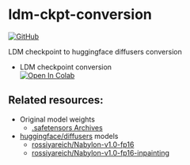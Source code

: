 # ldm-ckpt-conversion

<p>
    <a href="https://github.com/rossiyareich/marching-waifu/blob/main/LICENSE">
        <img alt="GitHub" src="https://img.shields.io/github/license/rossiyareich/ldm-ckpt-conversion">
    </a>
</p>

LDM checkpoint to huggingface diffusers conversion

- LDM checkpoint conversion 
<br>[![Open In Colab](https://colab.research.google.com/assets/colab-badge.svg)](https://colab.research.google.com/github/rossiyareich/ldm-ckpt-conversion/blob/main/notebooks/ldm_checkpoint_to_diffusers.ipynb)

## Related resources:
- Original model weights
    - [.safetensors Archives](https://drive.google.com/file/d/1cVP7jaLowGlW82UEHPJxJrFykkBD8PZi/)
- [huggingface/diffusers](https://github.com/huggingface/diffusers) models
    - [rossiyareich/Nabylon-v1.0-fp16](https://huggingface.co/rossiyareich/Nabylon-v1.0-fp16)
    - [rossiyareich/Nabylon-v1.0-fp16-inpainting](https://huggingface.co/rossiyareich/Nabylon-v1.0-fp16-inpainting)